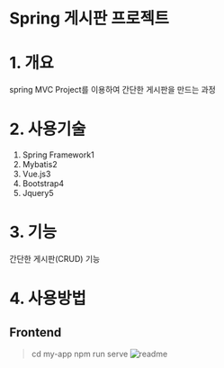 # Spring 게시판 프로젝트
# 1. 개요
spring MVC Project를 이용하여 간단한 게시판을 만드는 과정

# 2. 사용기술
1. Spring Framework1
2. Mybatis2
3. Vue.js3
4. Bootstrap4
5. Jquery5

# 3. 기능
간단한 게시판(CRUD) 기능

# 4. 사용방법
## Frontend
>cd my-app
>npm run serve
![readme](https://user-images.githubusercontent.com/78801639/126726067-5f63c9e9-cb6d-4efc-977d-d0ca3af84193.PNG)
